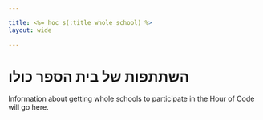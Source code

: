 ```yaml
---

title: <%= hoc_s(:title_whole_school) %>
layout: wide

---
```


# השתתפות של בית הספר כולו

Information about getting whole schools to participate in the Hour of Code will go here.
